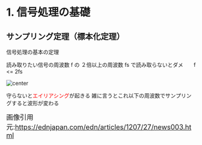 <!-- 自動生成されたプリアンブル ここから -->
<!-- // $width:"841.89" -->
<!-- // $height:"595.28" -->
<!-- // $page_number:"true" -->
<!-- // $page:"2" -->
<!-- // $absolute_page:"2" -->
<!-- // $h2:"none" -->
<!-- // $h3:"none" -->
<!-- // $title:"true" -->
<!-- // $state_title:"2" -->
<!-- 自動生成されたプリアンブル ここまで -->

<!-- 前のページから引き継いだタイトル ここから -->
<!-- 前のページから引き継いだタイトル ここまで -->
# 1. 信号処理の基礎
## サンプリング定理（標本化定理）
信号処理の基本の定理

読み取りたい信号の周波数 f の ２倍以上の周波数 fs で読み取らないとダメ　　f <= 2fs

![center](./img/mm120727_oscillo02_fig01.jpg)

守らないと<font color="red">エイリアシング</font>が起きる
雑に言うとこれ以下の周波数でサンプリングすると波形が変わる

<font size=4>画像引用元:https://ednjapan.com/edn/articles/1207/27/news003.html</font>

